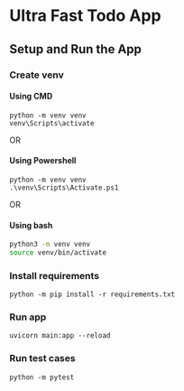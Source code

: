 # Ultra Fast Todo App

## Setup and Run the App

### Create venv

#### Using CMD

```shell
python -m venv venv 
venv\Scripts\activate
```

OR

#### Using Powershell

```shell
python -m venv venv 
.\venv\Scripts\Activate.ps1
```

OR

#### Using bash

```bash
python3 -m venv venv
source venv/bin/activate
```

### Install requirements

```shell
python -m pip install -r requirements.txt
```

### Run app

```shell
uvicorn main:app --reload
```

### Run test cases

```shell
python -m pytest
```
